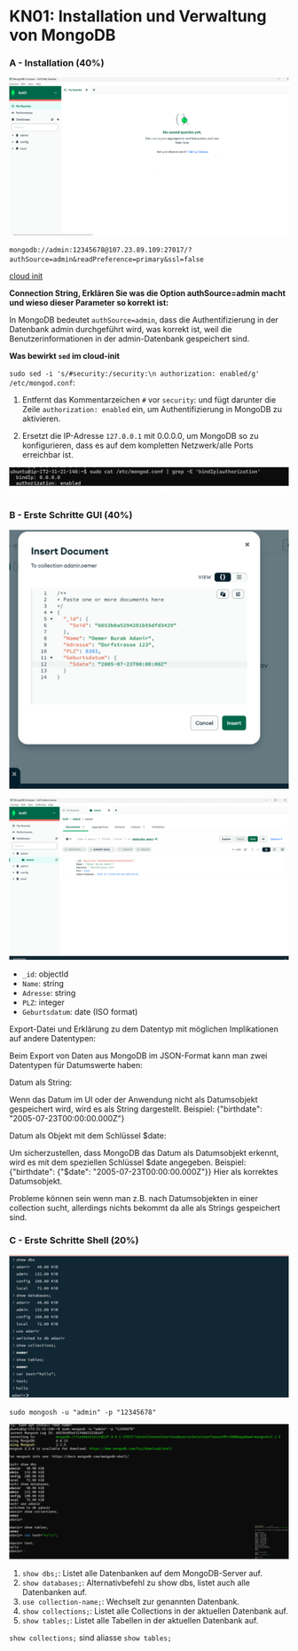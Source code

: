 # KN01: Installation und Verwaltung von MongoDB

### A - Installation (40%)

![Image](./bin/kn01a1.png)

`mongodb://admin:12345678@107.23.89.109:27017/?authSource=admin&readPreference=primary&ssl=false`

[cloud init](./bin/cloud-init.yam)

<b>Connection String, Erklären Sie was die Option authSource=admin
macht und wieso dieser Parameter so korrekt ist:</b>

In MongoDB bedeutet `authSource=admin`, dass die Authentifizierung in der Datenbank admin durchgeführt wird, was korrekt ist, weil die Benutzerinformationen in der admin-Datenbank gespeichert sind.


<b>Was bewirkt `sed` im cloud-init</b>

`sudo sed -i 's/#security:/security:\n authorization: enabled/g' /etc/mongod.conf`:

1. Entfernt das Kommentarzeichen `#` vor `security`: und fügt darunter die Zeile `authorization: enabled` ein, um Authentifizierung in MongoDB zu aktivieren.

2. Ersetzt die IP-Adresse `127.0.0.1` mit 0.0.0.0, um MongoDB so zu konfigurieren, dass es auf dem kompletten Netzwerk/alle Ports erreichbar ist.




![Image](./bin/kn01a2bindipsecuritz.png)

### B - Erste Schritte GUI (40%)

![Image](./bin/kn01b1insertdocument.png)

![Image](./bin/Screenshot0153.png)


- `_id`: objectId
- `Name`: string
- `Adresse`: string
- `PLZ`: integer
- `Geburtsdatum`: date (ISO format)

Export-Datei und Erklärung zu dem Datentyp mit möglichen Implikationen auf andere
Datentypen:

Beim Export von Daten aus MongoDB im JSON-Format kann man zwei Datentypen für Datumswerte haben:

Datum als String:

Wenn das Datum im UI oder der Anwendung nicht als Datumsobjekt gespeichert wird, wird es als String dargestellt.
Beispiel: {"birthdate": "2005-07-23T00:00:00.000Z"}


Datum als Objekt mit dem Schlüssel $date:

Um sicherzustellen, dass MongoDB das Datum als Datumsobjekt erkennt, wird es mit dem speziellen Schlüssel $date angegeben.
Beispiel: {"birthdate": {"$date": "2005-07-23T00:00:00.000Z"}}
Hier als korrektes Datumsobjekt.

Probleme können sein wenn man z.B. nach Datumsobjekten in einer collection sucht, allerdings nichts bekommt da alle als Strings gespeichert sind.

### C - Erste Schritte Shell (20%)

![Image](./bin/kn01c1mongodbstuff.png)

`sudo mongosh -u "admin" -p "12345678"`

![Image](./bin/kn01c2mongodbcmd.png)

1. `show dbs;`: Listet alle Datenbanken auf dem MongoDB-Server auf.
2. `show databases;`: Alternativbefehl zu show dbs, listet auch alle Datenbanken auf.
3. `use collection-name;`: Wechselt zur genannten Datenbank.
4. `show collections;`: Listet alle Collections in der aktuellen Datenbank auf.
5. `show tables;`: Listet alle Tabellen in der aktuellen Datenbank auf.

`show collections;` sind aliasse `show tables;`